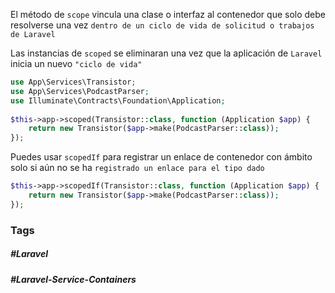 El método de `scope` vincula una clase o interfaz al contenedor que solo debe resolverse una vez `dentro de un ciclo de vida de solicitud o trabajos de Laravel`

Las instancias de `scoped` se eliminaran una vez que la aplicación de `Laravel` inicia un nuevo `"ciclo de vida"` 

```php
use App\Services\Transistor;
use App\Services\PodcastParser;
use Illuminate\Contracts\Foundation\Application;
 
$this->app->scoped(Transistor::class, function (Application $app) {
    return new Transistor($app->make(PodcastParser::class));
});
```

Puedes usar `scopedIf` para registrar un enlace de contenedor con ámbito solo si aún no se ha `registrado un enlace para el tipo dado`

```PHP
$this->app->scopedIf(Transistor::class, function (Application $app) {
    return new Transistor($app->make(PodcastParser::class));
});
```

### Tags
##### #Laravel 
##### #Laravel-Service-Containers